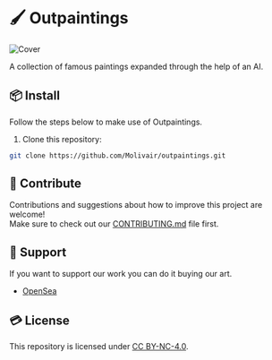 # 🖌️ Outpaintings
![Cover](https://raw.githubusercontent.com/Molivair/outpaintings/main/assets/images/cover.png)

A collection of famous paintings expanded through the help of an AI.

## 📦 Install
Follow the steps below to make use of Outpaintings.

1. Clone this repository:
```bash
git clone https://github.com/Molivair/outpaintings.git
```

## 🤝 Contribute
Contributions and suggestions about how to improve this project are welcome!  
Make sure to check out our [CONTRIBUTING.md](https://github.com/Molivair/outpaintings/blog/main/CONTRIBUTING.md) file first.

## 💚 Support
If you want to support our work you can do it buying our art.
- [OpenSea](https://opensea.io/Molivair)

## 💳 License
This repository is licensed under [CC BY-NC-4.0](https://github.com/Molivair/outpaintings/blob/main/LICENSE).
